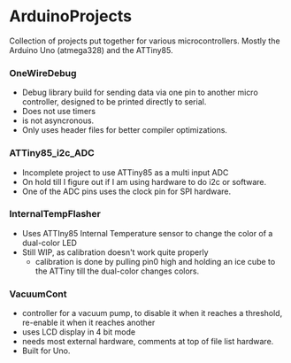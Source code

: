 # ArduinoProjects
Collection of projects put together for various microcontrollers. Mostly the Arduino Uno (atmega328) and the ATTiny85.

### OneWireDebug
* Debug library build for sending data via one pin to another micro controller, designed to be printed directly to serial.
* Does not use timers
* is not asyncronous. 
* Only uses header files for better compiler optimizations.

### ATTiny85_i2c_ADC
* Incomplete project to use ATTiny85 as a multi input ADC
* On hold till I figure out if I am using hardware to do i2c or software.
* One of the ADC pins uses the clock pin for SPI hardware.

### InternalTempFlasher
* Uses ATTIny85 Internal Temperature sensor to change the color of a dual-color LED
* Still WIP, as calibration doesn't work quite properly
  * calibration is done by pulling pin0 high and holding an ice cube to the ATTiny till the dual-color changes colors.
  
### VacuumCont
* controller for a vacuum pump, to disable it when it reaches a threshold, re-enable it when it reaches another
* uses LCD display in 4 bit mode
* needs most external hardware, comments at top of file list hardware.
* Built for Uno.
